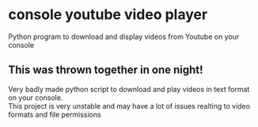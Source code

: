 # console youtube video player
 Python program to download and display videos from Youtube on your console
 
## This was thrown together in one night!
Very badly made python script to download and play videos in text format on your console.  
This project is very unstable and may have a lot of issues realting to video formats and file permissions  
